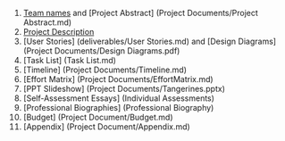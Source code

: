 1. [Team names](description.md) and [Project Abstract] (Project&#32;Documents/Project Abstract.md) 
2. [Project Description](Project&#32;Document/Description.md) 
3. [User Stories] (deliverables/User Stories.md) and [Design Diagrams] (Project&#32;Documents/Design&#32;Diagrams.pdf) 
4. [Task List] (Task&#32;List.md) 
5. [Timeline] (Project&#32;Documents/Timeline.md) 
6. [Effort Matrix] (Project&#32;Documents/EffortMatrix.md) 
7. [PPT Slideshow] (Project&#32;Documents/Tangerines.pptx) 
8. [Self-Assessment Essays] (Individual&#32;Assessments) 
9. [Professional Biographies] (Professional&#32;Biography) 
10. [Budget] (Project&#32;Document/Budget.md) 
11. [Appendix] (Project&#32;Document/Appendix.md) 